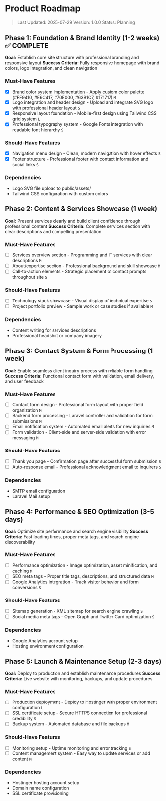 # Product Roadmap

> Last Updated: 2025-07-29
> Version: 1.0.0
> Status: Planning

## Phase 1: Foundation & Brand Identity (1-2 weeks) ✅ COMPLETE

**Goal:** Establish core site structure with professional branding and responsive layout
**Success Criteria:** Fully responsive homepage with brand colors, logo integration, and clean navigation

### Must-Have Features

- [x] Brand color system implementation - Apply custom color palette (#FF9410, #E6C417, #70E000, #63B1C7, #171717) `M`
- [x] Logo integration and header design - Upload and integrate SVG logo with professional header layout `S`
- [x] Responsive layout foundation - Mobile-first design using Tailwind CSS grid system `L`
- [x] Professional typography system - Google Fonts integration with readable font hierarchy `S`

### Should-Have Features

- [x] Navigation menu design - Clean, modern navigation with hover effects `S`
- [x] Footer structure - Professional footer with contact information and social links `S`

### Dependencies

- Logo SVG file upload to public/assets/
- Tailwind CSS configuration with custom colors

## Phase 2: Content & Services Showcase (1 week)

**Goal:** Present services clearly and build client confidence through professional content
**Success Criteria:** Complete services section with clear descriptions and compelling presentation

### Must-Have Features

- [ ] Services overview section - Programming and IT services with clear descriptions `M`
- [ ] About/expertise section - Professional background and skill showcase `M`
- [ ] Call-to-action elements - Strategic placement of contact prompts throughout site `S`

### Should-Have Features

- [ ] Technology stack showcase - Visual display of technical expertise `S`
- [ ] Project portfolio preview - Sample work or case studies if available `M`

### Dependencies

- Content writing for services descriptions
- Professional headshot or company imagery

## Phase 3: Contact System & Form Processing (1 week)

**Goal:** Enable seamless client inquiry process with reliable form handling
**Success Criteria:** Functional contact form with validation, email delivery, and user feedback

### Must-Have Features

- [ ] Contact form design - Professional form layout with proper field organization `M`
- [ ] Backend form processing - Laravel controller and validation for form submissions `M`
- [ ] Email notification system - Automated email alerts for new inquiries `M`
- [ ] Form validation - Client-side and server-side validation with error messaging `M`

### Should-Have Features

- [ ] Thank you page - Confirmation page after successful form submission `S`
- [ ] Auto-response email - Professional acknowledgment email to inquirers `S`

### Dependencies

- SMTP email configuration
- Laravel Mail setup

## Phase 4: Performance & SEO Optimization (3-5 days)

**Goal:** Optimize site performance and search engine visibility
**Success Criteria:** Fast loading times, proper meta tags, and search engine discoverability

### Must-Have Features

- [ ] Performance optimization - Image optimization, asset minification, and caching `M`
- [ ] SEO meta tags - Proper title tags, descriptions, and structured data `M`
- [ ] Google Analytics integration - Track visitor behavior and form conversions `S`

### Should-Have Features

- [ ] Sitemap generation - XML sitemap for search engine crawling `S`
- [ ] Social media meta tags - Open Graph and Twitter Card optimization `S`

### Dependencies

- Google Analytics account setup
- Hosting environment configuration

## Phase 5: Launch & Maintenance Setup (2-3 days)

**Goal:** Deploy to production and establish maintenance procedures
**Success Criteria:** Live website with monitoring, backups, and update procedures

### Must-Have Features

- [ ] Production deployment - Deploy to Hostinger with proper environment configuration `L`
- [ ] SSL certificate setup - Secure HTTPS connection for professional credibility `S`
- [ ] Backup system - Automated database and file backups `M`

### Should-Have Features

- [ ] Monitoring setup - Uptime monitoring and error tracking `S`
- [ ] Content management system - Easy way to update services or add content `M`

### Dependencies

- Hostinger hosting account setup
- Domain name configuration
- SSL certificate provisioning